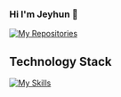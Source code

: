 ### Hi I'm Jeyhun 👋


<p align="left">
  <a href="https://github.com/jeyhun-dev?tab=repositories"><img alt="My Repositories" title="My Repositories" src="https://custom-icon-badges.herokuapp.com/badge/-All%20Repos-FFC43D?style=for-the-badge&logoColor=white&logo=repo"/></a>
</p>

## Technology Stack

<!-- https://github.com/tandpfun/skill-icons -->
<div align="left">

[![My Skills](https://skillicons.dev/icons?i=java,spring,go,idea,gradle,docker,kafka,mysql,postgres,redis,postman)](https://skillicons.dev)

</div>
